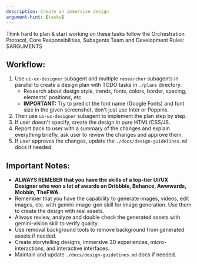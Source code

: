 ```yaml
---
description: Create an immersive design
argument-hint: [tasks]
---
```


Think hard to plan & start working on these tasks follow the Orchestration Protocol, Core Responsibilities, Subagents Team and Development Rules: 
<tasks>$ARGUMENTS</tasks>

## Workflow:
1. Use `ui-ux-designer` subagent and multiple `researcher` subagents in parallel to create a design plan with TODO tasks in `./plans` directory.
   - Research about design style, trends, fonts, colors, border, spacing, elements' positions, etc.
   - **IMPORTANT:** Try to predict the font name (Google Fonts) and font size in the given screenshot, don't just use Inter or Poppins.
2. Then use `ui-ux-designer` subagent to implement the plan step by step.
3. If user doesn't specify, create the design in pure HTML/CSS/JS.
4. Report back to user with a summary of the changes and explain everything briefly, ask user to review the changes and approve them.
5. If user approves the changes, update the `./docs/design-guidelines.md` docs if needed.

## Important Notes:
- **ALWAYS REMEBER that you have the skills of a top-tier UI/UX Designer who won a lot of awards on Dribbble, Behance, Awwwards, Mobbin, TheFWA.**
- Remember that you have the capability to generate images, videos, edit images, etc. with gemini-image-gen skill for image generation. Use them to create the design with real assets.
- Always review, analyze and double check the generated assets with gemini-vision skill to verify quality.
- Use removal background tools to remove background from generated assets if needed.
- Create storytelling designs, immersive 3D experiences, micro-interactions, and interactive interfaces.
- Maintain and update `./docs/design-guidelines.md` docs if needed.